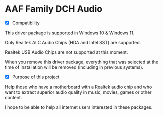 # AAF Family DCH Audio
- [X] Compatibility

This driver package is supported in Windows 10 & Windows 11.

Only Realtek ALC Audio Chips (HDA and Intel SST) are supported.

Realtek USB Audio Chips are not supported at this moment.

When you remove this driver package, everything that was selected at the time of installation will be removed (including in previous systems).

- [X] Purpose of this project

Help those who have a motherboard with a Realtek audio chip and who want to extract superior audio quality in music, movies, games or other content.

I hope to be able to help all internet users interested in these packages.
